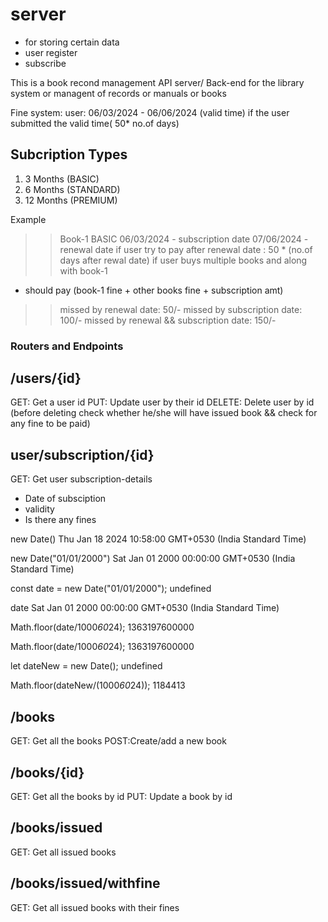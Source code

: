 # server
* for storing certain data
* user register 
* subscribe

This is a book recond management API server/ Back-end for the library system or managent of records or manuals or books

Fine system:
user: 06/03/2024 - 06/06/2024 (valid time)
if the user submitted the valid time( 50* no.of days)

## Subcription Types
1. 3 Months (BASIC)
2. 6 Months (STANDARD)
3. 12 Months (PREMIUM)

Example
>> Book-1
>> BASIC
>> 06/03/2024 - subscription date
>> 07/06/2024 - renewal date
>> if user try to pay after renewal date : 50 * (no.of days after rewal date)
>> if user buys multiple books and along with  book-1 
  * should pay (book-1 fine + other books fine + subscription amt)

>>missed by renewal date: 50/-
>>missed by subscription date: 100/-
>>missed by renewal && subscription date: 150/-

### Routers and Endpoints

## /users/{id}
GET: Get a user id
PUT: Update user by their id
DELETE: Delete user by id (before deleting check whether he/she will have issued book && check for any fine to be paid)

## user/subscription/{id}
 GET: Get user subscription-details
 * Date of subsciption
 * validity
 * Is there any fines

new Date()
Thu Jan 18 2024 10:58:00 GMT+0530 (India Standard Time)

new Date("01/01/2000")
Sat Jan 01 2000 00:00:00 GMT+0530 (India Standard Time)

const date = new Date("01/01/2000");
undefined

date
Sat Jan 01 2000 00:00:00 GMT+0530 (India Standard Time)

Math.floor(date/1000*60*24);
1363197600000

Math.floor(date/1000*60*24);
1363197600000

let dateNew = new Date();
undefined

Math.floor(dateNew/(1000*60*24));
1184413


 ## /books
 GET: Get all the books
 POST:Create/add a new book

## /books/{id}
 GET: Get all the books by id
 PUT: Update a book by id

## /books/issued
GET: Get all issued books 

## /books/issued/withfine
GET: Get all issued books with their fines